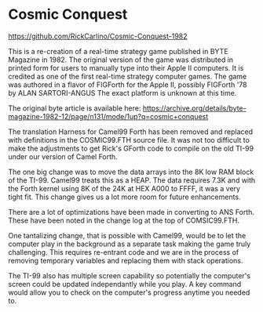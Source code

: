 # Cosmic Conquest

https://github.com/RickCarlino/Cosmic-Conquest-1982

This is a re-creation of a real-time strategy game published in BYTE Magazine in
1982. The original version of the game was distributed in printed form for
users to manually type into their Apple II computers. It is credited as one of
the first real-time strategy computer games. The game was authored in a flavor
of FIGForth for the Apple II, possibly FIGForth '78 by ALAN SARTORI-ANGUS
The exact platform is unknown at this time.

The original byte article is available here:
https://archive.org/details/byte-magazine-1982-12/page/n131/mode/1up?q=cosmic+conquest

The translation Harness for Camel99 Forth has been removed and replaced with
definitions in the COSMIC99.FTH source file. It was not too difficult to make
the adjustments to get Rick's GForth code to compile on the old TI-99 under our
version of Camel Forth.

The one big change was to move the data arrays into the 8K low RAM block of the
TI-99. Camel99 treats this as a HEAP. The data requires 7.3K and with the Forth
kernel using 8K of the 24K at HEX A000 to FFFF, it was a very tight fit.  This
change gives us a lot more room for future enhancements.

There are a lot of optimizations have been made in converting to ANS Forth.
These have been noted in the change log at the top of COMSIC99.FTH.

One tantalizing change, that is possible with Camel99, would be to let the
computer play in the background as a separate task making the game truly
challenging. This requires re-entrant code and we are in the process of removing
temporary variables and replacing them with stack operations.  

The TI-99 also has multiple screen capability so potentially the computer's screen
could be updated independantly while you play. A key command would allow you to
check on the computer's progress anytime you needed to.
